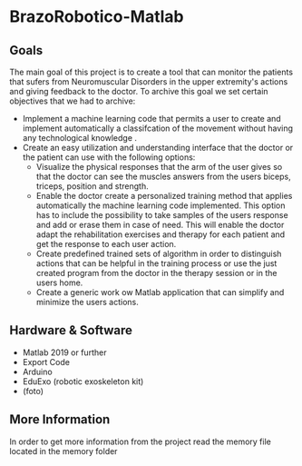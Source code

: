 # BrazoRobotico-Matlab

## Goals

The main goal of this project is to create a tool that can monitor the patients
that sufers from Neuromuscular Disorders in the upper extremity's actions and
giving feedback to the doctor. To archive this goal we set certain objectives
that we had to archive:

* Implement a machine learning code that permits a user to create and
  implement automatically a classifcation of the movement without having
  any technological knowledge .
* Create an easy utilization and understanding interface that the doctor or
  the patient can use with the following options:
  * Visualize the physical responses that the arm of the user gives so
    that the doctor can see the muscles answers from the users biceps,
    triceps, position and strength.
  * Enable the doctor create a personalized training method that applies
    automatically the machine learning code implemented. This option
    has to include the possibility to take samples of the users response
    and add or erase them in case of need. This will enable the doctor
    adapt the rehabilitation exercises and therapy for each patient and
    get the response to each user action.
  * Create predefined trained sets of algorithm in order to distinguish
    actions that can be helpful in the training process or use the just
    created program from the doctor in the therapy session or in the
    users home.
  * Create a generic work
    ow Matlab application that can simplify and
    minimize the users actions.
    
## Hardware & Software
* Matlab 2019 or further
* Export Code
* Arduino
* EduExo (robotic exoskeleton kit)
* (foto)
    
    
## More Information

In order to get more information from the project read the memory file located in the memory folder
